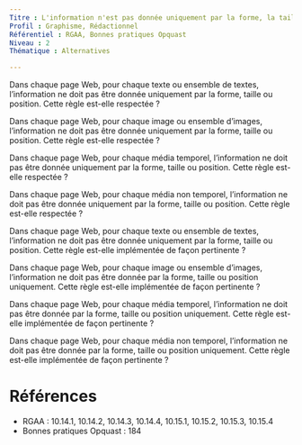 ```yaml
---
Titre : L'information n'est pas donnée uniquement par la forme, la taille ou la position d'un contenu.
Profil : Graphisme, Rédactionnel
Référentiel : RGAA, Bonnes pratiques Opquast
Niveau : 2
Thématique : Alternatives

---
```

Dans chaque page Web, pour chaque texte ou ensemble de textes, l’information ne doit pas être donnée uniquement par la forme, taille ou position. Cette règle est-elle respectée ?

Dans chaque page Web, pour chaque image ou ensemble d’images, l’information ne doit pas être donnée uniquement par la forme, taille ou position. Cette règle est-elle respectée ?

Dans chaque page Web, pour chaque média temporel, l’information ne doit pas être donnée uniquement par la forme, taille ou position. Cette règle est-elle respectée ?

Dans chaque page Web, pour chaque média non temporel, l’information ne doit pas être donnée uniquement par la forme, taille ou position. Cette règle est-elle respectée ?

Dans chaque page Web, pour chaque texte ou ensemble de textes, l’information ne doit pas être donnée uniquement par la forme, taille ou position. Cette règle est-elle implémentée de façon pertinente ?

Dans chaque page Web, pour chaque image ou ensemble d’images, l’information ne doit pas être donnée par la forme, taille ou position uniquement. Cette règle est-elle implémentée de façon pertinente ?

Dans chaque page Web, pour chaque média temporel, l’information ne doit pas être donnée par la forme, taille ou position uniquement. Cette règle est-elle implémentée de façon pertinente ?

Dans chaque page Web, pour chaque média non temporel, l’information ne doit pas être donnée par la forme, taille ou position uniquement. Cette règle est-elle implémentée de façon pertinente ?

# Références

*   RGAA : 10.14.1, 10.14.2, 10.14.3, 10.14.4, 10.15.1, 10.15.2, 10.15.3, 10.15.4
*   Bonnes pratiques Opquast : 184